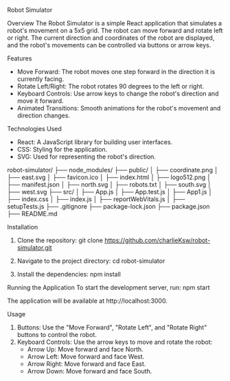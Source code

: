 Robot Simulator

Overview
The Robot Simulator is a simple React application that simulates a robot's movement on a 5x5 grid. The robot can move forward and rotate left or right. The current direction and coordinates of the robot are displayed, and the robot's movements can be controlled via buttons or arrow keys.

Features
- Move Forward: The robot moves one step forward in the direction it is currently facing.
- Rotate Left/Right: The robot rotates 90 degrees to the left or right.
- Keyboard Controls: Use arrow keys to change the robot's direction and move it forward.
- Animated Transitions: Smooth animations for the robot's movement and direction changes.

Technologies Used
- React: A JavaScript library for building user interfaces.
- CSS: Styling for the application.
- SVG: Used for representing the robot's direction.

robot-simulator/
├── node_modules/
├── public/
│   ├── coordinate.png
│   ├── east.svg
│   ├── favicon.ico
│   ├── index.html
│   ├── logo512.png
│   ├── manifest.json
│   ├── north.svg
│   ├── robots.txt
│   ├── south.svg
│   ├── west.svg
├── src/
│   ├── App.js
│   ├── App.test.js
│   ├── App1.js
│   ├── index.css
│   ├── index.js
│   ├── reportWebVitals.js
│   ├── setupTests.js
├── .gitignore
├── package-lock.json
├── package.json
├── README.md

Installation
1. Clone the repository:
git clone https://github.com/charlieKsw/robot-simulator.git

2. Navigate to the project directory:
cd robot-simulator

3. Install the dependencies:
npm install

Running the Application
To start the development server, run:
npm start

The application will be available at http://localhost:3000.

Usage
1. Buttons: Use the "Move Forward", "Rotate Left", and "Rotate Right" buttons to control the robot.
2. Keyboard Controls: Use the arrow keys to move and rotate the robot:
    - Arrow Up: Move forward and face North.
    - Arrow Left: Move forward and face West.
    - Arrow Right: Move forward and face East.
    - Arrow Down: Move forward and face South.
